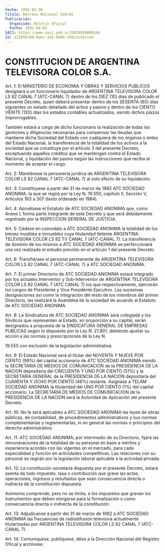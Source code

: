 ```yaml
---
Fecha: 1992-03-30
Título: Decreto Nacional 544/92
Publicación:
  Organismo: Boletín Oficial
  Fecha: 1992-04-03
SAIJ: https://www.saij.gob.ar/DN19920000544
Id: 123456789-0abc-445-0000-2991soterced
---
```

# CONSTITUCION DE ARGENTINA TELEVISORA COLOR S.A.

<a id="1"></a>
Art. 1: El MINISTERIO DE ECONOMIA Y OBRAS Y SERVICIOS PUBLICOS designará  a  un  funcionario  liquidador  de  ARGENTINA TELEVISORA COLOR LS 82 CANAL 7 (ATC-CANAL 7) dentro de los  DIEZ  (10) días de publicado  el  presente  Decreto, quien deberá presentar dentro  de los SESENTA (60) días siguientes  un  estado detallado del activo y pasivo  y  dentro  de  los  CIENTO VEINTE (120)  días  los  estados contables  actualizados,  siendo    dichos  plazos  improrrogables.

También  estará  a  cargo de dicho funcionario  la  realización  de todas las gestiones y  diligencias  necesarias  para  compensar las deudas  que  mantiene  dicha Sociedad del Estado con cualquiera  de los órganos o entes del  Estado  Nacional,  la  transferencia de la totalidad  de  los activos a la sociedad que se constituye  por  el artículo 3 del presente  Decreto, exceptuando aquellos créditos que se mantengan contra el Estado  Nacional,  y  liquidación del pasivo según las instrucciones que reciba al momento  de aceptar el cargo.

<a id="2"></a>
Art.  2:  Mantiénese  la  personería  jurídica  de  ARGENTINA TELEVISORA  COLOR  LS 82 CANAL 7 (ATC-CANAL 7) al solo efecto de su liquidación.

<a id="3"></a>
Art.  3:  Constitúyese  a  partir  del 31 de marzo de 1992 ATC SOCIEDAD ANONIMA, la que se regirá por la  Ley  N. 19.550, capítulo II,  Sección  V,  Artículos  163  a 307 (texto ordenado  en  1984).

<a id="4"></a>
Art. 4: Apruébase el Estatuto de ATC SOCIEDAD ANONIMA que, como Anexo  I,  forma  parte  integrante  de  este  Decreto  y  que será debidamente  registrado  por  la  INSPECCION  GENERAL  DE JUSTICIA.

<a id="5"></a>
Art. 5: Cédese en comodato a ATC SOCIEDAD ANONIMA la totalidad de  los   bienes  muebles  e  inmuebles  cuya  titularidad  detente ARGENTINA  TELEVISORA  COLOR  LS  82  TV  CANAL 7 (ATC-CANAL 7). La transferencia de dominio de los mismos a ATC  SOCIEDAD  ANONIMA  se perfeccionará  una vez realizado el estudio previsto en el artículo 1 del presente Decreto.

<a id="6"></a>
Art.  6:  Transfiérase  el  personal  permanente  de ARGENTINA TELEVISORA  COLOR  LS  82  CANAL  7  (ATC-CANAL  7)  a ATC SOCIEDAD ANONIMA.

<a id="7"></a>
Art.  7:  El  primer Directorio de ATC SOCIEDAD ANONIMA estará integrado  por  los  actuales   Interventor  y  Sub-Interventor  de ARGENTINA TELEVISORA COLOR LS 82  CANAL  7  (ATC  CANAL  7) los que respectivamente,    ejercerán  los  cargos  de  Presidente  y  Vice Presidente Ejecutivo.  Las  sucesivas  designaciones  así  como  la integración  del  resto  de los miembros del primer Directorio, las realizará la Asamblea de la  sociedad de acuerdo al Estatuto de ATC SOCIEDAD ANONIMA.

<a id="8"></a>
Art. 8: La Sindicatura de ATC SOCIEDAD ANONIMA será colegiada y los  Síndicos  que  representen  al  Estado,  en  proporción  a  su capital,  serán designados a propuesta de la SINDICATURA GENERAL DE EMPRESAS PUBLICAS según lo dispuesto por la Ley N. 21.801, debiendo ajustar su  acción a  las  normas  y  prescripciones de la  Ley  N.

19.550 con exclusión de la legislación administrativa.

<a id="9"></a>
Art. 9: El Estado Nacional será el titular del NOVENTA Y NUEVE POR CIENTO  (99%)  del  capital  accionario de ATC SOCIEDAD ANONIMA siendo la SECRETARIA DE MEDIOS DE  COMUNICACION  de  la PRESIDENCIA DE LA NACION depositaria del CINCUENTA Y UNO POR CIENTO  (51%) y la SECRETARIA  GENERAL de la PRESIDENCIA DE LA NACION depositaria  del CUARENTA  Y OCHO  POR  CIENTO  (48%)  restante.  Asígnase  a  TELAM SOCIEDAD ANONIMA  la  titularidad  del  UNO  POR  CIENTO  (1%)  del capital  accionario.  La SECRETARIA DE MEDIOS DE COMUNICACION de la PRESIDENCIA  DE LA NACION  será  la  Autoridad  de  Aplicación  del presente Decreto.

<a id="10"></a>
Art. 10: No le será aplicables a ATC SOCIEDAD ANONIMA las leyes de obras públicas, de contabilidad, de procedimientos administrativos  y  sus normas complementarias y reglamentarias, ni en general las normas  o  principios  del  derecho  administrativo.

<a id="11"></a>
Art. 11: ATC SOCIEDAD ANONIMA, por intermedio de su Directorio, fijará  las remuneraciones de la totalidad de su personal en base a méritos y  experiencia acordes con las vigentes en el mercado, para cada  especialidad  y  función  en  actividades  competitivas.  Las relaciones  con  su  personal se regirán por la legislación laboral aplicable a la actividad privada.

<a id="12"></a>
Art.  12: La constitución societaria dispuesta por el presente Decreto, estará  exenta  de  todo impuesto, tasa o contribución que grave  las  actas, operaciones,  ingresos  y  resultados  que  sean consecuencia  directa  o  indirecta  de  la constitución dispuesta.

Asimismo comprende, pero no se limita, a los  impuestos  que gravan los instrumentos que deben otorgarse para la formalización  o  como consecuencia directa o indirecta de la constitución.

<a id="13"></a>
Art.  13:  Adjudícanse  a partir del 31 de marzo de 1992 a ATC SOCIEDAD  ANONIMA  las  frecuencias   de  radiodifusión  televisiva actualmente  titularizadas por ARGENTINA  TELEVISORA  COLOR  LS  82 CANAL 7 (ATC-CANAL 7).

<a id="14"></a>
Art. 14: Comuníquese, publíquese, dése a la Dirección Nacional del Registro Oficial y archívese.